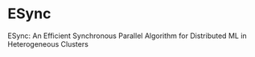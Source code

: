 # ESync
ESync: An Efficient Synchronous Parallel Algorithm for Distributed ML in Heterogeneous Clusters
